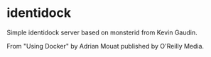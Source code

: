 identidock
===========

Simple identidock server based on monsterid from Kevin Gaudin.

From "Using Docker" by Adrian Mouat published by O'Reilly Media.
